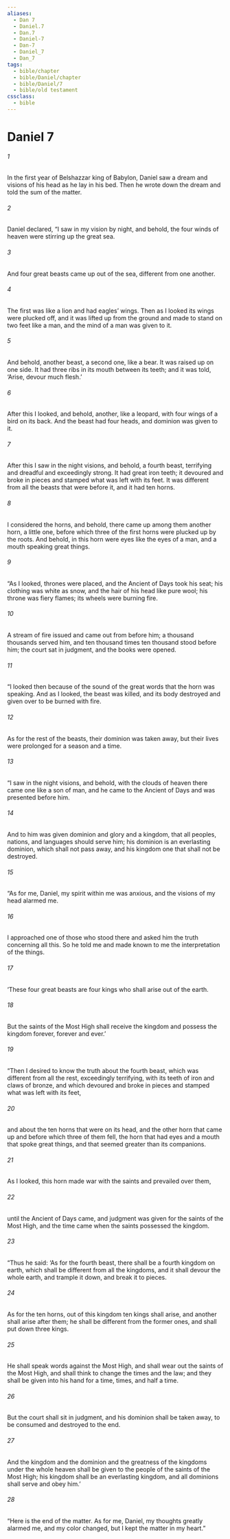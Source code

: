 ```yaml
---
aliases:
  - Dan 7
  - Daniel.7
  - Dan.7
  - Daniel-7
  - Dan-7
  - Daniel_7
  - Dan_7
tags:
  - bible/chapter
  - bible/Daniel/chapter
  - bible/Daniel/7
  - bible/old testament
cssclass:
  - bible
---
```


# Daniel 7

###### 1
In the first year of Belshazzar king of Babylon, Daniel saw a dream and visions of his head as he lay in his bed. Then he wrote down the dream and told the sum of the matter.
###### 2
Daniel declared, “I saw in my vision by night, and behold, the four winds of heaven were stirring up the great sea.
###### 3
And four great beasts came up out of the sea, different from one another.
###### 4
The first was like a lion and had eagles’ wings. Then as I looked its wings were plucked off, and it was lifted up from the ground and made to stand on two feet like a man, and the mind of a man was given to it.
###### 5
And behold, another beast, a second one, like a bear. It was raised up on one side. It had three ribs in its mouth between its teeth; and it was told, ‘Arise, devour much flesh.’
###### 6
After this I looked, and behold, another, like a leopard, with four wings of a bird on its back. And the beast had four heads, and dominion was given to it.
###### 7
After this I saw in the night visions, and behold, a fourth beast, terrifying and dreadful and exceedingly strong. It had great iron teeth; it devoured and broke in pieces and stamped what was left with its feet. It was different from all the beasts that were before it, and it had ten horns.
###### 8
I considered the horns, and behold, there came up among them another horn, a little one, before which three of the first horns were plucked up by the roots. And behold, in this horn were eyes like the eyes of a man, and a mouth speaking great things.
###### 9
“As I looked,   thrones were placed, and the Ancient of Days took his seat;   his clothing was white as snow, and the hair of his head like pure wool; his throne was fiery flames;   its wheels were burning fire.
###### 10
A stream of fire issued and came out from before him;   a thousand thousands served him,   and ten thousand times ten thousand stood before him; the court sat in judgment, and the books were opened.
###### 11
“I looked then because of the sound of the great words that the horn was speaking. And as I looked, the beast was killed, and its body destroyed and given over to be burned with fire.
###### 12
As for the rest of the beasts, their dominion was taken away, but their lives were prolonged for a season and a time.
###### 13
“I saw in the night visions, and behold, with the clouds of heaven there came one like a son of man, and he came to the Ancient of Days and was presented before him.
###### 14
And to him was given dominion and glory and a kingdom, that all peoples, nations, and languages should serve him;   his dominion is an everlasting dominion, which shall not pass away, and his kingdom one that shall not be destroyed.
###### 15
“As for me, Daniel, my spirit within me was anxious, and the visions of my head alarmed me.
###### 16
I approached one of those who stood there and asked him the truth concerning all this. So he told me and made known to me the interpretation of the things.
###### 17
‘These four great beasts are four kings who shall arise out of the earth.
###### 18
But the saints of the Most High shall receive the kingdom and possess the kingdom forever, forever and ever.’
###### 19
“Then I desired to know the truth about the fourth beast, which was different from all the rest, exceedingly terrifying, with its teeth of iron and claws of bronze, and which devoured and broke in pieces and stamped what was left with its feet,
###### 20
and about the ten horns that were on its head, and the other horn that came up and before which three of them fell, the horn that had eyes and a mouth that spoke great things, and that seemed greater than its companions.
###### 21
As I looked, this horn made war with the saints and prevailed over them,
###### 22
until the Ancient of Days came, and judgment was given for the saints of the Most High, and the time came when the saints possessed the kingdom.
###### 23
“Thus he said: ‘As for the fourth beast, there shall be a fourth kingdom on earth, which shall be different from all the kingdoms, and it shall devour the whole earth, and trample it down, and break it to pieces.
###### 24
As for the ten horns, out of this kingdom ten kings shall arise, and another shall arise after them; he shall be different from the former ones, and shall put down three kings.
###### 25
He shall speak words against the Most High, and shall wear out the saints of the Most High, and shall think to change the times and the law; and they shall be given into his hand for a time, times, and half a time.
###### 26
But the court shall sit in judgment, and his dominion shall be taken away, to be consumed and destroyed to the end.
###### 27
And the kingdom and the dominion and the greatness of the kingdoms under the whole heaven shall be given to the people of the saints of the Most High;   his kingdom shall be an everlasting kingdom, and all dominions shall serve and obey him.’
###### 28
“Here is the end of the matter. As for me, Daniel, my thoughts greatly alarmed me, and my color changed, but I kept the matter in my heart.”


